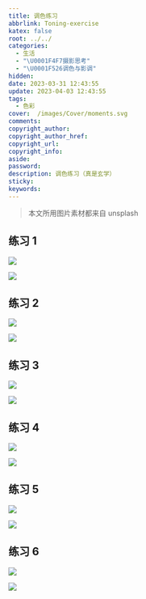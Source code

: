 ```yaml
---
title: 调色练习
abbrlink: Toning-exercise
katex: false
root: ../../
categories:
  - 生活
  - "\U0001F4F7摄影思考"
  - "\U0001F526调色与影调"
hidden: 
date: 2023-03-31 12:43:55
update: 2023-04-03 12:43:55
tags:
  - 色彩
cover:  /images/Cover/moments.svg
comments:
copyright_author:
copyright_author_href:
copyright_url:
copyright_info:
aside:
password:
description: 调色练习（真是玄学）
sticky:
keywords:
---
```


> 本文所用图片素材都来自 unsplash


## 练习 1
![](https://rss3.si-on.top/_next/image?url=https%3A%2F%2Fipfs.4everland.xyz%2Fipfs%2Fbafybeifqdghg5mt2fsucumx4uccxfvsce5l6pnwslx2k2a2rgqdftssqga&w=3840&q=75)

![](https://rss3.si-on.top/_next/image?url=https%3A%2F%2Fipfs.4everland.xyz%2Fipfs%2Fbafybeidsnngjcs6i2q45n66nchmkskpt7cqnyjdj6pvj7oi3pt4kuxdaam&w=3840&q=75)

## 练习 2
![](https://rss3.si-on.top/_next/image?url=https%3A%2F%2Fipfs.4everland.xyz%2Fipfs%2Fbafybeiersqj6mrkm7i4k6fl4wc2ohrrau2xhttjwxblu77zwdbseejfnim&w=3840&q=75)

![](https://rss3.si-on.top/_next/image?url=https%3A%2F%2Fipfs.4everland.xyz%2Fipfs%2Fbafybeieie3shka5mcco5psygiqeigw75fk7tndwflzd7ejwokjyrh3taky&w=3840&q=75)

## 练习 3


![](https://rss3.si-on.top/_next/image?url=https%3A%2F%2Fipfs.4everland.xyz%2Fipfs%2Fbafybeibzyx6ugrf4q2fd46s5ygteekclsmf53vuoouljhntflnsueok3vm&w=3840&q=75)

![](https://rss3.si-on.top/_next/image?url=https%3A%2F%2Fipfs.4everland.xyz%2Fipfs%2Fbafybeifgcykxwwzuteds5fw3htvcltjjcoshjmbb2hctys2lmmt4edh5ty&w=3840&q=75)

## 练习 4


![](https://rss3.si-on.top/_next/image?url=https%3A%2F%2Fipfs.4everland.xyz%2Fipfs%2Fbafybeief5grt2ryyqrvjpic772oeljmvdzgpebcvozeefgmbebsg76mqq4&w=3840&q=75)

![](https://rss3.si-on.top/_next/image?url=https%3A%2F%2Fipfs.4everland.xyz%2Fipfs%2Fbafybeigfrza2hhkxvwyy3bierhikl5zyx77f4y3u52x3bo3jjfbhowebdy&w=3840&q=75)

## 练习 5


![](https://rss3.si-on.top/_next/image?url=https%3A%2F%2Fipfs.4everland.xyz%2Fipfs%2Fbafybeig4tc4pcpveok3peeksgnkcpizddxt3ewhwh5k53sbonm46psujme&w=3840&q=75)

![](https://rss3.si-on.top/_next/image?url=https%3A%2F%2Fipfs.4everland.xyz%2Fipfs%2Fbafybeigja2s3el3pd2hwa57iswfkdfhxmcowml6ouxdijnyjn7uv7qrzxe&w=3840&q=75)

## 练习 6


![](https://rss3.si-on.top/_next/image?url=https%3A%2F%2Fipfs.4everland.xyz%2Fipfs%2Fbafybeiaurmlns4wzh457mi44jffycd437broidhcsa46zcs4iddawsaf6e&w=3840&q=75)

![](https://rss3.si-on.top/_next/image?url=https%3A%2F%2Fipfs.4everland.xyz%2Fipfs%2Fbafybeibb4wm52eie42gb4za7fakveky6o54siamri2vrace6zmxjcy7aua&w=3840&q=75)